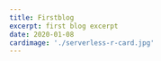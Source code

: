 ```yaml
---
title: Firstblog
excerpt: first blog excerpt
date: 2020-01-08
cardimage: './serverless-r-card.jpg'
---
```


